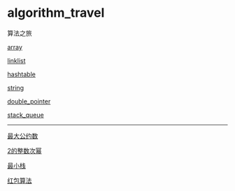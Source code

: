 # algorithm_travel
算法之旅

<a href="array/readme.md">array</a>

<a href="linklist/readme.md">linklist</a>

<a href="hashtable/readme.md">hashtable</a>


<a href="string/readme.md">string</a>

<a href="double_pointer/readme.md">double_pointer</a>

<a href="stack_queue/readme.md">stack_queue</a>

------------------------------------
<a href="最大公约数">最大公约数</a>

<a href="2的整数次幂">2的整数次幂</a>

<a href="最小栈">最小栈</a>

<a href="红包算法/红包算法.md">红包算法</a>
